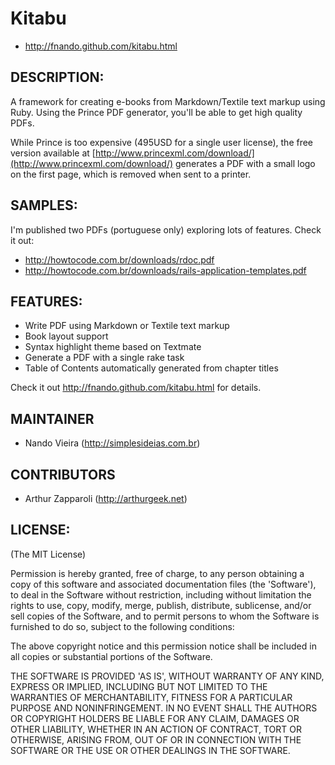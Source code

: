 Kitabu
======

* <http://fnando.github.com/kitabu.html>

DESCRIPTION:
------------

A framework for creating e-books from Markdown/Textile text markup using Ruby.
Using the Prince PDF generator, you'll be able to get high quality PDFs.

While Prince is too expensive (495USD for a single user license), the
free version available at [http://www.princexml.com/download/](http://www.princexml.com/download/) generates
a PDF with a small logo on the first page, which is removed when sent
to a printer.

SAMPLES:
--------

I'm published two PDFs (portuguese only) exploring lots of features. Check it out:

* http://howtocode.com.br/downloads/rdoc.pdf
* http://howtocode.com.br/downloads/rails-application-templates.pdf

FEATURES:
---------

* Write PDF using Markdown or Textile text markup
* Book layout support
* Syntax highlight theme based on Textmate
* Generate a PDF with a single rake task
* Table of Contents automatically generated from chapter titles

Check it out <http://fnando.github.com/kitabu.html> for details.

MAINTAINER
----------

* Nando Vieira (<http://simplesideias.com.br>)

CONTRIBUTORS
------------

* Arthur Zapparoli (<http://arthurgeek.net>)

LICENSE:
--------

(The MIT License)

Permission is hereby granted, free of charge, to any person obtaining
a copy of this software and associated documentation files (the
'Software'), to deal in the Software without restriction, including
without limitation the rights to use, copy, modify, merge, publish,
distribute, sublicense, and/or sell copies of the Software, and to
permit persons to whom the Software is furnished to do so, subject to
the following conditions:

The above copyright notice and this permission notice shall be
included in all copies or substantial portions of the Software.

THE SOFTWARE IS PROVIDED 'AS IS', WITHOUT WARRANTY OF ANY KIND,
EXPRESS OR IMPLIED, INCLUDING BUT NOT LIMITED TO THE WARRANTIES OF
MERCHANTABILITY, FITNESS FOR A PARTICULAR PURPOSE AND NONINFRINGEMENT.
IN NO EVENT SHALL THE AUTHORS OR COPYRIGHT HOLDERS BE LIABLE FOR ANY
CLAIM, DAMAGES OR OTHER LIABILITY, WHETHER IN AN ACTION OF CONTRACT,
TORT OR OTHERWISE, ARISING FROM, OUT OF OR IN CONNECTION WITH THE
SOFTWARE OR THE USE OR OTHER DEALINGS IN THE SOFTWARE.